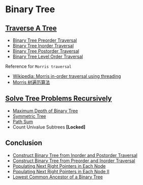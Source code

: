 # Binary Tree

## [Traverse A Tree](https://leetcode.com/explore/learn/card/data-structure-tree/134/traverse-a-tree/992/)

- [Binary Tree Preorder Traversal](traversal/preorder.go)
- [Binary Tree Inorder Traversal](traversal/inorder.go)
- [Binary Tree Postorder Traversal](traversal/postorder.go)
- [Binary Tree Level Order Traversal](traversal/level_order.go)

Reference for `Morris traversal`

- [Wikipedia: Morris in-order traversal using threading](https://en.wikipedia.org/wiki/Tree_traversal#Morris_in-order_traversal_using_threading)
- [Morris 树遍历算法](https://ghh3809.github.io/2018/08/06/morris-traversal/#morris%E9%81%8D%E5%8E%86)

## [Solve Tree Problems Recursively](https://leetcode.com/explore/learn/card/data-structure-tree/17/solve-problems-recursively/534/)

- [Maximum Depth of Binary Tree](problems/max_depth.go)
- [Symmetric Tree](problems/symmetric_tree.go)
- [Path Sum](problems/path_sum.go)
- Count Univalue Subtrees **[Locked]**

## Conclusion

- [Construct Binary Tree from Inorder and Postorder Traversal](construct/inorder_postorder.go)
- [Construct Binary Tree from Preorder and Inorder Traversal](construct/preorder_inorder.go)
- [Populating Next Right Pointers in Each Node](problems/next_right_1.go)
- [Populating Next Right Pointers in Each Node II](problems/next_right_2.go)
- [Lowest Common Ancestor of a Binary Tree](problems/lca.go)
